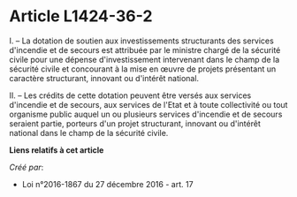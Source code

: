 # Article L1424-36-2

I. – La dotation de soutien aux investissements structurants des services d'incendie et de secours est attribuée par le
ministre chargé de la sécurité civile pour une dépense d'investissement intervenant dans le champ de la sécurité civile et
concourant à la mise en œuvre de projets présentant un caractère structurant, innovant ou d'intérêt national.

II. – Les crédits de cette dotation peuvent être versés aux services d'incendie et de secours, aux services de l'Etat et à
toute collectivité ou tout organisme public auquel un ou plusieurs services d'incendie et de secours seraient partie,
porteurs d'un projet structurant, innovant ou d'intérêt national dans le champ de la sécurité civile.

**Liens relatifs à cet article**

_Créé par_:

  - Loi n°2016-1867 du 27 décembre 2016 - art. 17
